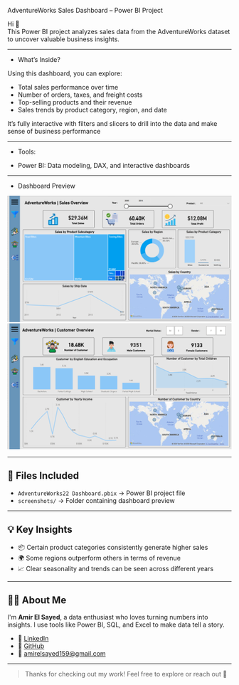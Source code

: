 AdventureWorks Sales Dashboard – Power BI Project

Hi 👋  
This Power BI project analyzes sales data from the AdventureWorks dataset to uncover valuable business insights.

---

- What’s Inside?

Using this dashboard, you can explore:

- Total sales performance over time
- Number of orders, taxes, and freight costs
- Top-selling products and their revenue
- Sales trends by product category, region, and date

It’s fully interactive with filters and slicers to drill into the data and make sense of business performance

---

- Tools: 

- Power BI: Data modeling, DAX, and interactive dashboards

---

- Dashboard Preview

![AdventureWorks ٍSales Dashboard](https://github.com/AmirElsayed117/AdventureWorks-Dashboard/blob/main/Sales%20Overview.png)
![AdventureWorks ٍCustomer Dashboard](https://github.com/AmirElsayed117/AdventureWorks-Dashboard/blob/main/Customer%20Overview.png)

---

## 📂 Files Included

- `AdventureWorks22 Dashboard.pbix` → Power BI project file
- `screenshots/` → Folder containing dashboard preview

---

## 💡 Key Insights

- 📦 Certain product categories consistently generate higher sales
- 🌍 Some regions outperform others in terms of revenue
- 📈 Clear seasonality and trends can be seen across different years

---

## 🙋‍♂️ About Me

I'm **Amir El Sayed**, a data enthusiast who loves turning numbers into insights. I use tools like Power BI, SQL, and Excel to make data tell a story.

- 💼 [LinkedIn](https://www.linkedin.com/in/amiralsayed)  
- 🐙 [GitHub](https://github.com/AmirElsayed117)  
- 📧 [amirelsayed159@gmail.com](mailto:amirelsayed159@gmail.com)

---

> Thanks for checking out my work! Feel free to explore or reach out 🚀
